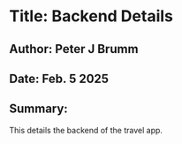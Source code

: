 # Title:	Backend Details
## Author:	Peter J Brumm
## Date:	Feb. 5 2025
## Summary:
This details the backend of the travel app.	

